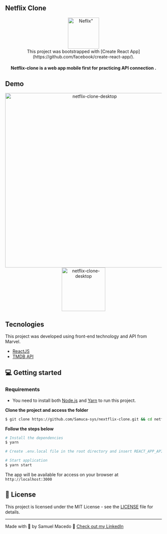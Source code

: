 ## Netflix Clone

<div align="center" >
  <img src="https://upload.wikimedia.org/wikipedia/commons/0/08/Netflix_2015_logo.svg" alt=Neflix" width="100px">
</div>

<div align="center" >This project was bootstrapped with [Create React App](https://github.com/facebook/create-react-app/).</div>

<h4 align="center">
  Netflix-clone is a web app mobile first for practicing API connection .
</h4>

## Demo

<div align="center">
  <img src=".github/Netflix-clone-desktop.gif" alt="netflix-clone-desktop" width="560" />
  <img src=".github/Netflix-clone-mobile.gif" alt="netflix-clone-desktop" width="140"/>
</div>



## Tecnologies

This project was developed using front-end technology and API from Marvel.

- [ReactJS](https://reactjs.org/)
- [TMDB API](https://developers.themoviedb.org/3)

## 💻 Getting started

### Requirements

- You need to install both [Node.js](https://nodejs.org/en/download/) and [Yarn](https://yarnpkg.com/) to run this project.

**Clone the project and access the folder**

```bash
$ git clone https://github.com/Samuca-sys/nextflix-clone.git && cd netflix-clone
```

**Follow the steps below**

```bash
# Install the dependencies
$ yarn

# Create .env.local file in the root directory and insert REACT_APP_API_PUBLIC_KEY variable and its value 

# Start application
$ yarn start
```

The app will be available for access on your browser at `http://localhost:3000`


## 📝 License

This project is licensed under the MIT License - see the [LICENSE](LICENSE) file for details.

---

Made with 💜 by Samuel Macedo 👋 [Check out my LinkedIn](https://www.linkedin.com/in/samuel-macedo)
